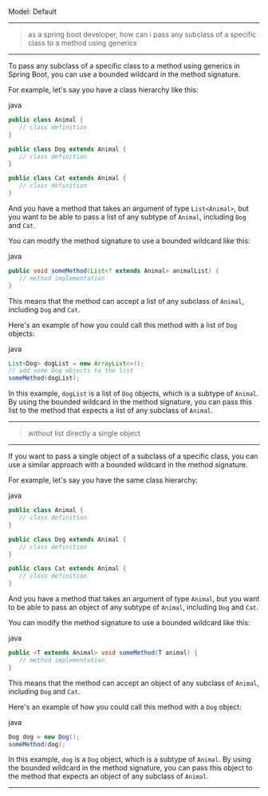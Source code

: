 Model: Default

---

> as a spring boot developer, how can i pass any subclass of a specific class to a method using generics

---

To pass any subclass of a specific class to a method using generics in Spring Boot, you can use a bounded wildcard in the method signature.

For example, let's say you have a class hierarchy like this:

java

```java
public class Animal {
   // class definition
}

public class Dog extends Animal {
   // class definition
}

public class Cat extends Animal {
   // class definition
}
```

And you have a method that takes an argument of type `List<Animal>`, but you want to be able to pass a list of any subtype of `Animal`, including `Dog` and `Cat`.

You can modify the method signature to use a bounded wildcard like this:

java

```java
public void someMethod(List<? extends Animal> animalList) {
   // method implementation
}
```

This means that the method can accept a list of any subclass of `Animal`, including `Dog` and `Cat`.

Here's an example of how you could call this method with a list of `Dog` objects:

java

```java
List<Dog> dogList = new ArrayList<>();
// add some Dog objects to the list
someMethod(dogList);
```

In this example, `dogList` is a list of `Dog` objects, which is a subtype of `Animal`. By using the bounded wildcard in the method signature, you can pass this list to the method that expects a list of any subclass of `Animal`.

---

> without list directly a single object

---

If you want to pass a single object of a subclass of a specific class, you can use a similar approach with a bounded wildcard in the method signature.

For example, let's say you have the same class hierarchy:

java

```java
public class Animal {
   // class definition
}

public class Dog extends Animal {
   // class definition
}

public class Cat extends Animal {
   // class definition
}
```

And you have a method that takes an argument of type `Animal`, but you want to be able to pass an object of any subtype of `Animal`, including `Dog` and `Cat`.

You can modify the method signature to use a bounded wildcard like this:

java

```java
public <T extends Animal> void someMethod(T animal) {
   // method implementation
}
```

This means that the method can accept an object of any subclass of `Animal`, including `Dog` and `Cat`.

Here's an example of how you could call this method with a `Dog` object:

java

```java
Dog dog = new Dog();
someMethod(dog);
```

In this example, `dog` is a `Dog` object, which is a subtype of `Animal`. By using the bounded wildcard in the method signature, you can pass this object to the method that expects an object of any subclass of `Animal`.

---